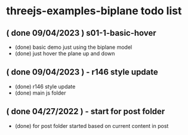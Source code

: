 # threejs-examples-biplane todo list



<!-- DONE -->

## ( done 09/04/2023 ) s01-1-basic-hover
* (done) basic demo just using the biplane model
* (done) just hover the plane up and down

## ( done 09/04/2023 ) - r146 style update
* (done) r146 style update
* (done) main js folder

## ( done 04/27/2022 ) - start for post folder
* (done) for post folder started based on current content in post

